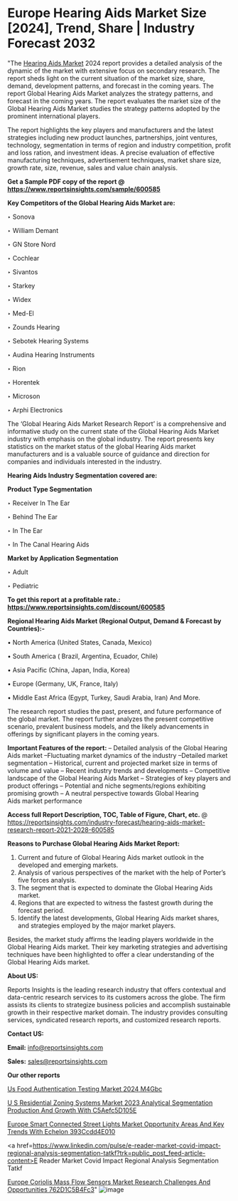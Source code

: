 # Europe Hearing Aids Market Size [2024], Trend, Share | Industry Forecast 2032

"The <a href=https://www.reportsinsights.com/sample/600585>Hearing Aids Market</a> 2024 report provides a detailed analysis of the dynamic of the market with extensive focus on secondary research. The report sheds light on the current situation of the market size, share, demand, development patterns, and forecast in the coming years. The report Global Hearing Aids Market analyzes the strategy patterns, and forecast in the coming years. The report evaluates the market size of the Global Hearing Aids Market studies the strategy patterns adopted by the prominent international players.

The report highlights the key players and manufacturers and the latest strategies including new product launches, partnerships, joint ventures, technology, segmentation in terms of region and industry competition, profit and loss ration, and investment ideas. A precise evaluation of effective manufacturing techniques, advertisement techniques, market share size, growth rate, size, revenue, sales and value chain analysis.

<strong>Get a Sample PDF copy of the report @ <a href=https://www.reportsinsights.com/sample/600585 style=color:#0000ff;>https://www.reportsinsights.com/sample/600585</a></strong>

<strong>Key Competitors of the Global Hearing Aids Market are:</strong>

‣ Sonova

‣ William Demant

‣ GN Store Nord

‣ Cochlear

‣ Sivantos

‣ Starkey

‣ Widex

‣ Med-El

‣ Zounds Hearing

‣ Sebotek Hearing Systems

‣ Audina Hearing Instruments

‣ Rion

‣ Horentek

‣ Microson

‣ Arphi Electronics

The ‘Global Hearing Aids Market Research Report’ is a comprehensive and informative study on the current state of the Global Hearing Aids Market industry with emphasis on the global industry. The report presents key statistics on the market status of the global Hearing Aids market manufacturers and is a valuable source of guidance and direction for companies and individuals interested in the industry.

<strong>Hearing Aids Industry Segmentation covered are:</strong>

<strong>Product Type Segmentation</strong>

‣ Receiver In The Ear

‣ Behind The Ear

‣ In The Ear

‣ In The Canal Hearing Aids

<strong>Market by Application Segmentation</strong>

‣ Adult

‣ Pediatric

<strong>To get this report at a profitable rate.: <a href=https://www.reportsinsights.com/discount/600585 style=color:#0000ff;>https://www.reportsinsights.com/discount/600585</a></strong>

<strong>Regional Hearing Aids Market (Regional Output, Demand &amp; Forecast by Countries):-</strong>

• North America (United States, Canada, Mexico)

• South America ( Brazil, Argentina, Ecuador, Chile)

• Asia Pacific (China, Japan, India, Korea)

• Europe (Germany, UK, France, Italy)

• Middle East Africa (Egypt, Turkey, Saudi Arabia, Iran) And More.

The research report studies the past, present, and future performance of the global market. The report further analyzes the present competitive scenario, prevalent business models, and the likely advancements in offerings by significant players in the coming years.

<strong>Important Features of the report:</strong>
– Detailed analysis of the Global Hearing Aids market
–Fluctuating market dynamics of the industry
–Detailed market segmentation
– Historical, current and projected market size in terms of volume and value
– Recent industry trends and developments
– Competitive landscape of the Global Hearing Aids Market
– Strategies of key players and product offerings
– Potential and niche segments/regions exhibiting promising growth
– A neutral perspective towards Global Hearing Aids market performance

<strong>Access full Report Description, TOC, Table of Figure, Chart, etc. </strong>@   <a href=https://reportsinsights.com/industry-forecast/hearing-aids-market-research-report-2021-2028-600585 style=color:#0000ff;>https://reportsinsights.com/industry-forecast/hearing-aids-market-research-report-2021-2028-600585</a>

<strong>Reasons to Purchase Global Hearing Aids Market Report:</strong>
1. Current and future of Global Hearing Aids market outlook in the developed and emerging markets.
2. Analysis of various perspectives of the market with the help of Porter’s five forces analysis.
3. The segment that is expected to dominate the Global Hearing Aids market.
4. Regions that are expected to witness the fastest growth during the forecast period.
5. Identify the latest developments, Global Hearing Aids market shares, and strategies employed by the major market players.

Besides, the market study affirms the leading players worldwide in the Global Hearing Aids market. Their key marketing strategies and advertising techniques have been highlighted to offer a clear understanding of the Global Hearing Aids market.

<strong><strong>About US</strong>:</strong>

Reports Insights is the leading research industry that offers contextual and data-centric research services to its customers across the globe. The firm assists its clients to strategize business policies and accomplish sustainable growth in their respective market domain. The industry provides consulting services, syndicated research reports, and customized research reports.

<strong>Contact US:</strong>

<p class=><b>Email:</b> <a href=mailto:info@reportsinsights.com>info@reportsinsights.com</a></p>
<p class=><b>Sales:</b> <a href=mailto:sales@reportsinsights.com>sales@reportsinsights.com</a></p>

<strong>Our other reports</strong>

<a href=https://www.linkedin.com/pulse/us-food-authentication-testing-market-2024-m4gbc/>Us Food Authentication Testing Market 2024 M4Gbc</a>

<a href=https://medium.com/@gd336335/u-s-residential-zoning-systems-market-2023-analytical-segmentation-production-and-growth-with-c5aefc5d105e>U S Residential Zoning Systems Market 2023 Analytical Segmentation Production And Growth With C5Aefc5D105E</a>

<a href=https://medium.com/@sharanidhi229/europe-smart-connected-street-lights-market-opportunity-areas-and-key-trends-with-echelon-393ccdd4e010>Europe Smart Connected Street Lights Market Opportunity Areas And Key Trends With Echelon 393Ccdd4E010</a>

<a href=https://www.linkedin.com/pulse/e-reader-market-covid-impact-regional-analysis-segmentation-tatkf?trk=public_post_feed-article-content>E Reader Market Covid Impact Regional Analysis Segmentation Tatkf</a>

<a href=https://medium.com/@nadeemkazi0003/europe-coriolis-mass-flow-sensors-market-research-challenges-and-opportunities-762d1c5b4fc3>Europe Coriolis Mass Flow Sensors Market Research Challenges And Opportunities 762D1C5B4Fc3</a>"
![image](https://github.com/ahaan12367/RIMarket24/assets/158471582/1959cc48-7033-44b5-a63d-af47dbb79b5d)
